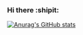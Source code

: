 ### Hi there :shipit:

[![Anurag's GitHub stats](https://github-readme-stats.vercel.app/api?username=vicentelora)](https://github.com/anuraghazra/github-readme-stats)
